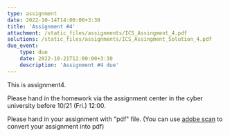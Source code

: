 ```yaml
---
type: assignment
date: 2022-10-14T14:00:00+3:30
title: 'Assignment #4'
attachment: /static_files/assignments/ICS_Assingment_4.pdf
solutions: /static_files/assignments/ICS_Assingment_Solution_4.pdf
due_event: 
    type: due
    date: 2022-10-21T12:00:00+3:30
    description: 'Assignment #4 due'
---
```

This is assignment4.

Please hand in the homework via the assignment center in the cyber university before 10/21 (Fri.) 12:00.

Please hand in your assignment with "pdf" file. (You can use [adobe scan](https://play.google.com/store/apps/details?id=com.adobe.scan.android&hl=zh_TW&gl=US) to convert your assignment into pdf)

